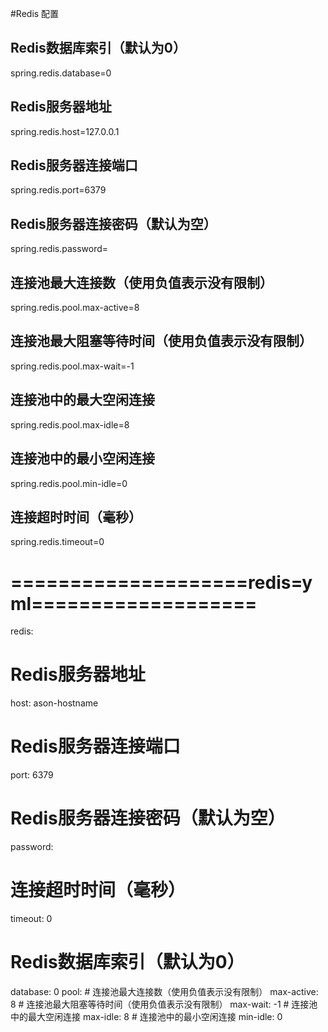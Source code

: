#Redis 配置
## Redis数据库索引（默认为0）
spring.redis.database=0
## Redis服务器地址
spring.redis.host=127.0.0.1
## Redis服务器连接端口
spring.redis.port=6379
## Redis服务器连接密码（默认为空）
spring.redis.password=
## 连接池最大连接数（使用负值表示没有限制）
spring.redis.pool.max-active=8
## 连接池最大阻塞等待时间（使用负值表示没有限制）
spring.redis.pool.max-wait=-1
## 连接池中的最大空闲连接
spring.redis.pool.max-idle=8
## 连接池中的最小空闲连接
spring.redis.pool.min-idle=0
## 连接超时时间（毫秒）
spring.redis.timeout=0



# ====================redis=yml===================
redis:
  # Redis服务器地址
  host: ason-hostname
  # Redis服务器连接端口
  port: 6379
  # Redis服务器连接密码（默认为空）
  password:
  # 连接超时时间（毫秒）
  timeout: 0
  # Redis数据库索引（默认为0）
  database: 0
  pool:
    # 连接池最大连接数（使用负值表示没有限制）
    max-active: 8
    # 连接池最大阻塞等待时间（使用负值表示没有限制）
    max-wait: -1
    # 连接池中的最大空闲连接
    max-idle: 8
    # 连接池中的最小空闲连接
    min-idle: 0